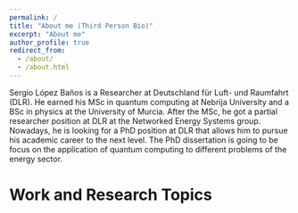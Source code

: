 ```yaml
---
permalink: /
title: "About me (Third Person Bio)"
excerpt: "About me"
author_profile: true
redirect_from: 
  - /about/
  - /about.html
---
```

Sergio López Baños is a Researcher at Deutschland für Luft- und Raumfahrt (DLR). He earned his MSc in quantum computing at Nebrija University and a BSc in physics at the University of Murcia. After the MSc, he got a partial researcher position at DLR at the Networked Energy Systems group. Nowadays, he is looking for a PhD position at DLR that allows him to pursue his academic career to the next level. The PhD dissertation is going to be focus on the application of quantum computing to different problems of the energy sector.


Work and Research Topics
======

